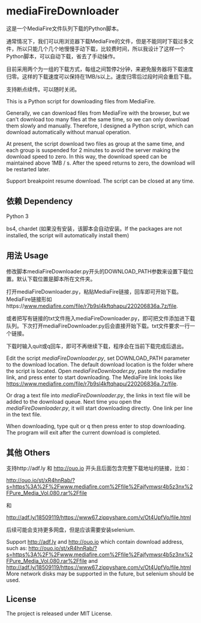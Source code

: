 # mediaFireDownloader 

这是一个MediaFire文件队列下载的Python脚本。

通常情况下，我们可以用浏览器下载MediaFire的文件，但是不能同时下载过多文件，所以只能几个几个地慢慢手动下载，比较费时间，所以我设计了这样一个Python脚本，可以自动下载，省去了手动操作。

目前采用两个为一组的下载方式，每组之间暂停2分钟，来避免服务器将下载速度归零。这样的下载速度可以保持在1MB/s以上。速度归零后过段时间会重启下载。

支持断点续传。可以随时关闭。

This is a Python script for downloading files from MediaFire.

Generally, we can download files from MediaFire with the browser, but we can't download too many files at the same time, so we can only download them slowly and manually. Therefore, I designed a Python script, which can download automatically without manual operation.

At present, the script download two files as group at the same time, and each group is suspended for 2 minutes to avoid the server making the download speed to zero. In this way, the download speed can be maintained above 1MB / s. After the speed returns to zero, the download will be restarted later.

Support breakpoint resume download. The script can be closed at any time.

## 依赖 Dependency

Python 3

bs4, chardet (如果没有安装，该脚本会自动安装。If the packages are not installed, the script will automatically install them)

## 用法 Usage

修改脚本mediaFireDownloader.py开头的DOWNLOAD_PATH参数来设置下载位置。默认下载位置是脚本所在文件夹。

打开mediaFireDownloader.py，粘贴MediaFire链接，回车即可开始下载。MediaFire链接形如https://www.mediafire.com/file/r7b9sl4kftqhapu/220206836a.7z/file.

或者把写有链接的txt文件拖入mediaFireDownloader.py，即可把文件添加进下载队列。下次打开mediaFireDownloader.py后会直接开始下载。txt文件要求一行一个链接。

下载时输入quit或q回车，即可不再继续下载，程序会在当前下载完成后退出。

Edit the script *mediaFireDownloader.py*, set DOWNLOAD_PATH parameter to the download location. The default download location is the folder where the script is located.
Open *mediaFireDownloader.py*, paste the mediafire link, and press enter to start downloading. The MediaFire link looks like https://www.mediafire.com/file/r7b9sl4kftqhapu/220206836a.7z/file.

Or drag a text file into *mediaFireDownloader.py*, the links in text file will be added to the download queue. Next time you open the *mediaFireDownloader.py*, it will start downloading directly. One link per line in the text file.

When downloading, type quit or q then press enter to stop downloading. The program will exit after the current download is completed.

## 其他 Others

支持http://adf.ly 和 http://ouo.io 开头且后面包含完整下载地址的链接，比如：

http://ouo.io/st/xR4hnRab/?s=https%3A%2F%2Fwww.mediafire.com%2Ffile%2Fajfymwsr4b5z3nx%2FPure_Media_Vol.080.rar%2Ffile

和

http://adf.ly/18509119/https://www67.zippyshare.com/v/Ot4UpfVo/file.html

后续可能会支持更多网盘，但是应该需要安装selenium.

Support http://adf.ly and http://ouo.io which contain download address, such as:
http://ouo.io/st/xR4hnRab/?s=https%3A%2F%2Fwww.mediafire.com%2Ffile%2Fajfymwsr4b5z3nx%2FPure_Media_Vol.080.rar%2Ffile
and
http://adf.ly/18509119/https://www67.zippyshare.com/v/Ot4UpfVo/file.html
More network disks may be supported in the future, but selenium should be used.

## License

The project is released under MIT License.
